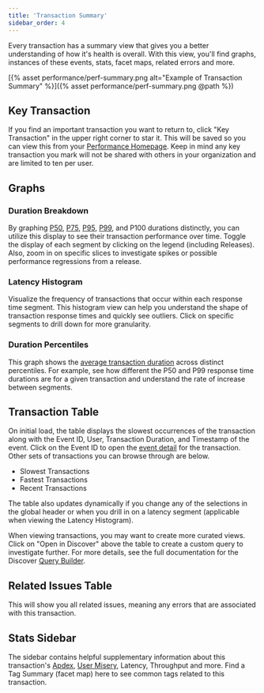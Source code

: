 ```yaml
---
title: 'Transaction Summary'
sidebar_order: 4
---
```


Every transaction has a summary view that gives you a better understanding of how it's health is overall. With this view, you'll find graphs, instances of these events, stats, facet maps, related errors and more. 

[{% asset performance/perf-summary.png alt="Example of Transaction Summary" %}]({% asset performance/perf-summary.png @path %})

## Key Transaction

If you find an important transaction you want to return to, click "Key Transaction" in the upper right corner to star it. This will be saved so you can view this from your [Performance Homepage](/performance-monitoring/performance/index). Keep in mind any key transaction you mark will not be shared with others in your organization and are limited to ten per user. 

## Graphs

### Duration Breakdown 
By graphing [P50](/performance-monitoring/performance/metrics/#p50-threshold), [P75](/performance-monitoring/performance/metrics/#p75-threshold), [P95](/performance-monitoring/performance/metrics/#p95-threshold), [P99](/performance-monitoring/performance/metrics/#p99-threshold), and P100 durations distinctly, you can utilize this display to see their transaction performance over time. Toggle the display of each segment by clicking on the legend (including Releases). Also, zoom in on specific slices to investigate spikes or possible performance regressions from a release.

### Latency Histogram

Visualize the frequency of transactions that occur within each response time segment. This histogram view can help you understand the shape of transaction response times and quickly see outliers. Click on specific segments to drill down for more granularity.

### Duration Percentiles

This graph shows the [average transaction duration](/performance-monitoring/performance/metrics/#average-transaction-duration) across distinct percentiles. For example, see how different the P50 and P99 response time durations are for a given transaction and understand the rate of increase between segments.

## Transaction Table

On initial load, the table displays the slowest occurrences of the transaction along with the Event ID, User, Transaction Duration, and Timestamp of the event. Click on the Event ID to open the [event detail](/performance-monitoring/performance/event-detail/) for the transaction. Other sets of transactions you can browse through are below.

- Slowest Transactions
- Fastest Transactions
- Recent Transactions

The table also updates dynamically if you change any of the selections in the global header or when you drill in on a latency segment (applicable when viewing the Latency Histogram).

When viewing transactions, you may want to create more curated views. Click on "Open in Discover" above the table to create a custom query to investigate further. For more details, see the full documentation for the Discover [Query Builder](/performance-monitoring/discover-queries/query-builder/).

## Related Issues Table

This will show you all related issues, meaning any errors that are associated with this transaction. 

## Stats Sidebar

The sidebar contains helpful supplementary information about this transaction's [Apdex](/performance-monitoring/performance/metrics/#apdex), [User Misery](/performance-monitoring/performance/metrics/#user-misery), Latency, Throughput and more. Find a Tag Summary (facet map) here to see common tags related to this transaction.

